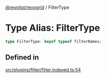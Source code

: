 [@revolist/revogrid](README.md) / FilterType

# Type Alias: FilterType

```ts
type FilterType: keyof typeof filterNames;
```

## Defined in

[src/plugins/filter/filter.indexed.ts:54](https://github.com/revolist/revogrid/blob/33fdf87718e4421a1302a23338379f45f99055c0/src/plugins/filter/filter.indexed.ts#L54)
